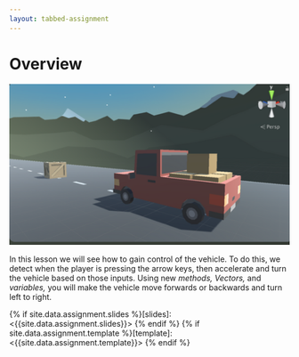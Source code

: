 ```yaml
---
layout: tabbed-assignment
---
```


# Overview

<img class="overview-image" src="assets/images/screen-capture.png">

In this lesson we will see how to gain control of the vehicle. To do this, we detect when the player is pressing the arrow keys, then accelerate and turn the vehicle based on those inputs. Using new _methods, Vectors,_ and _variables,_ you will make the vehicle move forwards or backwards and turn left to right.

{% if site.data.assignment.slides   %}[slides]:   <{{site.data.assignment.slides}}>   {% endif %}
{% if site.data.assignment.template %}[template]: <{{site.data.assignment.template}}> {% endif %}
